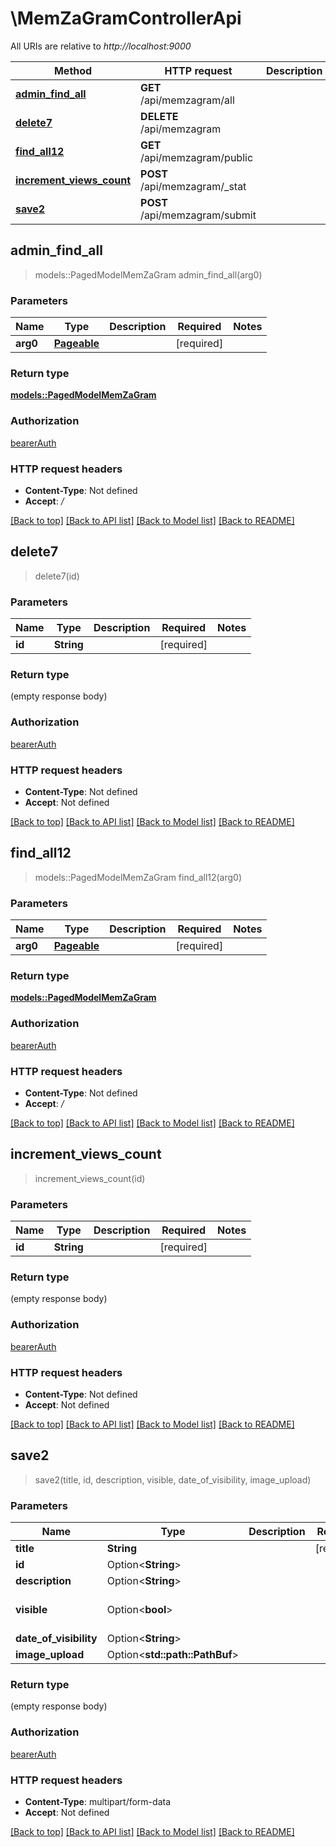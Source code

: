 # \MemZaGramControllerApi

All URIs are relative to *http://localhost:9000*

Method | HTTP request | Description
------------- | ------------- | -------------
[**admin_find_all**](MemZaGramControllerApi.md#admin_find_all) | **GET** /api/memzagram/all | 
[**delete7**](MemZaGramControllerApi.md#delete7) | **DELETE** /api/memzagram | 
[**find_all12**](MemZaGramControllerApi.md#find_all12) | **GET** /api/memzagram/public | 
[**increment_views_count**](MemZaGramControllerApi.md#increment_views_count) | **POST** /api/memzagram/_stat | 
[**save2**](MemZaGramControllerApi.md#save2) | **POST** /api/memzagram/submit | 



## admin_find_all

> models::PagedModelMemZaGram admin_find_all(arg0)


### Parameters


Name | Type | Description  | Required | Notes
------------- | ------------- | ------------- | ------------- | -------------
**arg0** | [**Pageable**](.md) |  | [required] |

### Return type

[**models::PagedModelMemZaGram**](PagedModelMemZaGram.md)

### Authorization

[bearerAuth](../README.md#bearerAuth)

### HTTP request headers

- **Content-Type**: Not defined
- **Accept**: */*

[[Back to top]](#) [[Back to API list]](../README.md#documentation-for-api-endpoints) [[Back to Model list]](../README.md#documentation-for-models) [[Back to README]](../README.md)


## delete7

> delete7(id)


### Parameters


Name | Type | Description  | Required | Notes
------------- | ------------- | ------------- | ------------- | -------------
**id** | **String** |  | [required] |

### Return type

 (empty response body)

### Authorization

[bearerAuth](../README.md#bearerAuth)

### HTTP request headers

- **Content-Type**: Not defined
- **Accept**: Not defined

[[Back to top]](#) [[Back to API list]](../README.md#documentation-for-api-endpoints) [[Back to Model list]](../README.md#documentation-for-models) [[Back to README]](../README.md)


## find_all12

> models::PagedModelMemZaGram find_all12(arg0)


### Parameters


Name | Type | Description  | Required | Notes
------------- | ------------- | ------------- | ------------- | -------------
**arg0** | [**Pageable**](.md) |  | [required] |

### Return type

[**models::PagedModelMemZaGram**](PagedModelMemZaGram.md)

### Authorization

[bearerAuth](../README.md#bearerAuth)

### HTTP request headers

- **Content-Type**: Not defined
- **Accept**: */*

[[Back to top]](#) [[Back to API list]](../README.md#documentation-for-api-endpoints) [[Back to Model list]](../README.md#documentation-for-models) [[Back to README]](../README.md)


## increment_views_count

> increment_views_count(id)


### Parameters


Name | Type | Description  | Required | Notes
------------- | ------------- | ------------- | ------------- | -------------
**id** | **String** |  | [required] |

### Return type

 (empty response body)

### Authorization

[bearerAuth](../README.md#bearerAuth)

### HTTP request headers

- **Content-Type**: Not defined
- **Accept**: Not defined

[[Back to top]](#) [[Back to API list]](../README.md#documentation-for-api-endpoints) [[Back to Model list]](../README.md#documentation-for-models) [[Back to README]](../README.md)


## save2

> save2(title, id, description, visible, date_of_visibility, image_upload)


### Parameters


Name | Type | Description  | Required | Notes
------------- | ------------- | ------------- | ------------- | -------------
**title** | **String** |  | [required] |
**id** | Option<**String**> |  |  |
**description** | Option<**String**> |  |  |
**visible** | Option<**bool**> |  |  |[default to false]
**date_of_visibility** | Option<**String**> |  |  |
**image_upload** | Option<**std::path::PathBuf**> |  |  |

### Return type

 (empty response body)

### Authorization

[bearerAuth](../README.md#bearerAuth)

### HTTP request headers

- **Content-Type**: multipart/form-data
- **Accept**: Not defined

[[Back to top]](#) [[Back to API list]](../README.md#documentation-for-api-endpoints) [[Back to Model list]](../README.md#documentation-for-models) [[Back to README]](../README.md)

